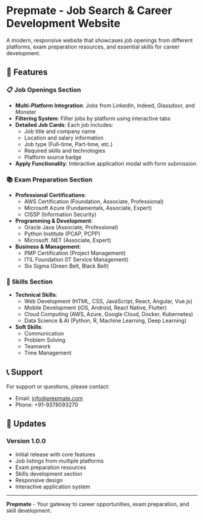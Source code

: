 # Prepmate - Job Search & Career Development Website

A modern, responsive website that showcases job openings from different platforms, exam preparation resources, and essential skills for career development.

## 🌟 Features

### 📋 Job Openings Section
- **Multi-Platform Integration**: Jobs from LinkedIn, Indeed, Glassdoor, and Monster
- **Filtering System**: Filter jobs by platform using interactive tabs
- **Detailed Job Cards**: Each job includes:
  - Job title and company name
  - Location and salary information
  - Job type (Full-time, Part-time, etc.)
  - Required skills and technologies
  - Platform source badge
- **Apply Functionality**: Interactive application modal with form submission

### 📚 Exam Preparation Section
- **Professional Certifications**:
  - AWS Certification (Foundation, Associate, Professional)
  - Microsoft Azure (Fundamentals, Associate, Expert)
  - CISSP (Information Security)
- **Programming & Development**:
  - Oracle Java (Associate, Professional)
  - Python Institute (PCAP, PCPP)
  - Microsoft .NET (Associate, Expert)
- **Business & Management**:
  - PMP Certification (Project Management)
  - ITIL Foundation (IT Service Management)
  - Six Sigma (Green Belt, Black Belt)

### 💼 Skills Section
- **Technical Skills**:
  - Web Development (HTML, CSS, JavaScript, React, Angular, Vue.js)
  - Mobile Development (iOS, Android, React Native, Flutter)
  - Cloud Computing (AWS, Azure, Google Cloud, Docker, Kubernetes)
  - Data Science & AI (Python, R, Machine Learning, Deep Learning)
- **Soft Skills**:
  - Communication
  - Problem Solving
  - Teamwork
  - Time Management

## 📞 Support

For support or questions, please contact:
- Email: info@prepmate.com
- Phone: +91-9378093270

## 🔄 Updates

### Version 1.0.0
- Initial release with core features
- Job listings from multiple platforms
- Exam preparation resources
- Skills development section
- Responsive design
- Interactive application system

---

**Prepmate** - Your gateway to career opportunities, exam preparation, and skill development. 